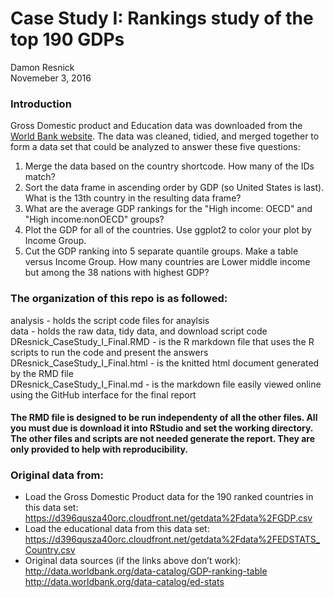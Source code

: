 # Case Study I: Rankings study of the top 190 GDPs
Damon Resnick  
Novemeber 3, 2016  

### Introduction
Gross Domestic product and Education data was downloaded from the [World Bank website](http://www.worldbank.org/). The data was cleaned, tidied, and merged together to form a data set that could be analyzed to answer these five questions:  

1)  Merge the data based on the country shortcode. How many of the IDs match?     
2)  Sort the data frame in ascending order by GDP (so United States is last). What is the 13th country in the resulting data frame?  
3)  What are the average GDP rankings for the "High income: OECD" and "High income:nonOECD" groups?  
4)  Plot the GDP for all of the countries. Use ggplot2 to color your plot by Income Group.  
5)  Cut the GDP ranking into 5 separate quantile groups. Make a table versus Income Group. How many countries are Lower middle income but among the 38 nations with highest GDP?   

### The organization of this repo is as followed:  
analysis - holds the script code files for anaylsis  
data - holds the raw data, tidy data, and download script code  
DResnick_CaseStudy_I_Final.RMD - is the R markdown file that uses the R scripts to run the code and present the answers  
DResnick_CaseStudy_I_Final.html - is the knitted html document generated by the RMD file  
DResnick_CaseStudy_I_Final.md - is the markdown file easily viewed online using the GitHub interface for the final report  

#### The RMD file is designed to be run independenty of all the other files. All you must due is download it into RStudio and set the working directory.  The other files and scripts are not needed generate the report.  They are only provided to help with reproducibility.

### Original data from:
- Load the Gross Domestic Product data for the 190 ranked countries in this data set:
  https://d396qusza40orc.cloudfront.net/getdata%2Fdata%2FGDP.csv
- Load the educational data from this data set:
  https://d396qusza40orc.cloudfront.net/getdata%2Fdata%2FEDSTATS_Country.csv
- Original data sources (if the links above don’t work):
  http://data.worldbank.org/data-catalog/GDP-ranking-table
  http://data.worldbank.org/data-catalog/ed-stats
